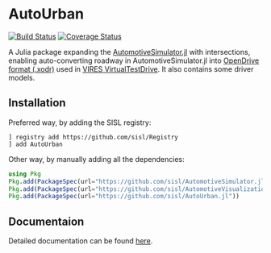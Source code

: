# AutoUrban
[![Build Status](https://travis-ci.org/sisl/AutoUrban.jl.svg)](https://travis-ci.org/sisl/AutoUrban.jl)
[![Coverage Status](https://coveralls.io/repos/github/sisl/AutoUrban.jl/badge.svg?branch=master)](https://coveralls.io/github/sisl/AutoUrban.jl?branch=master)

A Julia package expanding the [AutomotiveSimulator.jl](https://github.com/sisl/AutomotiveSimulator.jl) with intersections, enabling auto-converting roadway in AutomotiveSimulator.jl into [OpenDrive format (.xodr)](http://www.opendrive.org/) used in [VIRES VirtualTestDrive](https://vires.com/vtd-vires-virtual-test-drive/). It also contains some driver models.

## Installation

Preferred way, by adding the SISL registry: 

```
] registry add https://github.com/sisl/Registry
] add AutoUrban
```

Other way, by manually adding all the dependencies:

```julia 
using Pkg
Pkg.add(PackageSpec(url="https://github.com/sisl/AutomotiveSimulator.jl"))
Pkg.add(PackageSpec(url="https://github.com/sisl/AutomotiveVisualization.jl"))
Pkg.add(PackageSpec(url="https://github.com/sisl/AutoUrban.jl"))
```

## Documentaion
Detailed documentation can be found [here](https://github.com/sisl/UrbanDrivingSimulation.jl/tree/master/docs).
